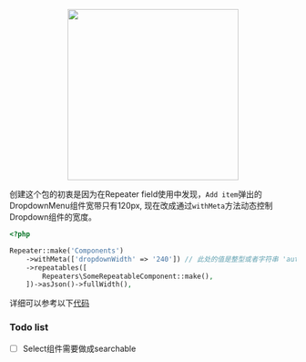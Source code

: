 <p align="center"><img src="http://res.cloudinary.com/guorenjun/image/upload/v1531809978/MN_LOGO_3.png" width="300"></p>

创建这个包的初衷是因为在Repeater field使用中发现，`Add item`弹出的DropdownMenu组件宽带只有120px, 现在改成通过`withMeta`方法动态控制Dropdown组件的宽度。

```php
<?php

Repeater::make('Components')
    ->withMeta(['dropdownWidth' => '240']) // 此处的值是整型或者字符串 'auto'
    ->repeatables([
        Repeaters\SomeRepeatableComponent::make(),
    ])->asJson()->fullWidth(),

```

详细可以参考以下[代码](/resources/js/components/FormField.vue#L44)

### Todo list

- [ ] Select组件需要做成searchable